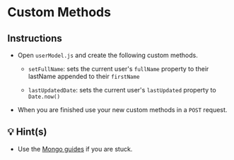 # Custom Methods

## Instructions

- Open `userModel.js` and create the following custom methods.

  - `setFullName`: sets the current user's `fullName` property to their lastName appended to their `firstName`

  - `lastUpdatedDate`: sets the current user's `lastUpdated` property to `Date.now()`

- When you are finished use your new custom methods in a `POST` request.

## 💡 Hint(s)

- Use the [Mongo guides](https://docs.mongodb.com/guides/) if you are stuck.

